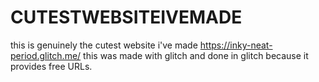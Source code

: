 # CUTESTWEBSITEIVEMADE
this is genuinely the cutest website i've made
https://inky-neat-period.glitch.me/
this was made with glitch and done in glitch because it provides free URLs. 
